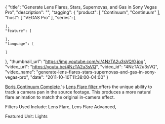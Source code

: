 {
  "title": "Generate Lens Flares, Stars, Supernovas, and Gas in Sony Vegas Pro",
  "description": "",
  "tagging": {
    "product": [
      "Continuum",
      "Continuum"
    ],
    "host": [
      "VEGAS Pro"
    ],
    "series": [

    ],
    "feature": [

    ],
    "language": [

    ]
  },
  "thumbnail_url": "https://img.youtube.com/vi/4NzTA2u3sVQ/0.jpg",
  "video_url": "https://youtu.be/4NzTA2u3sVQ",
  "video_id": "4NzTA2u3sVQ",
  "video_name": "generate-lens-flares-stars-supernovas-and-gas-in-sony-vegas-pro",
  "date": "2011-10-10T11:38:00-04:00"
}

[ Boris Continuum Complete ](/products/continuum) 's [ Lens Flare filter
](/products/continuum-units/lights/) offers the unique
ability to track a camera pan in the source footage. This produces a more
natural flare animation to match the original in-camera effect.

Filters Used Include: Lens Flare, Lens Flare Advanced,

Featured Unit: Lights


